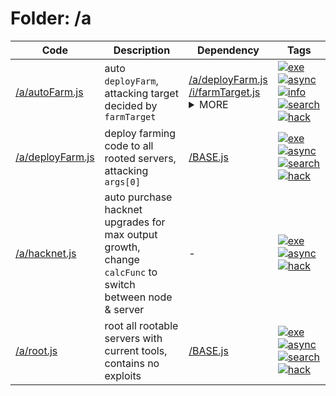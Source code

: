 # Folder: /a
Code|Description|Dependency|Tags
-|-|-|-
[/a/autoFarm.js](./a/autoFarm.js)|auto `deployFarm`, attacking target decided by `farmTarget`|[/a/deployFarm.js](./a/deployFarm.js)<br>[/i/farmTarget.js](./i/farmTarget.js)<details><summary>MORE</summary>[/BASE.js](./BASE.js)<br>[/i/route.js](./i/route.js)</details>|[![exe](https://img.shields.io/badge/-exe-gold)](#exe)[![async](https://img.shields.io/badge/-async-black)](#async)[![info](https://img.shields.io/badge/-info-cyan)](#info)[![search](https://img.shields.io/badge/-search-blue)](#search)[![hack](https://img.shields.io/badge/-hack-green)](#hack)
[/a/deployFarm.js](./a/deployFarm.js)|deploy farming code to all rooted servers, attacking `args[0]`|[/BASE.js](./BASE.js)|[![exe](https://img.shields.io/badge/-exe-gold)](#exe)[![async](https://img.shields.io/badge/-async-black)](#async)[![search](https://img.shields.io/badge/-search-blue)](#search)[![hack](https://img.shields.io/badge/-hack-green)](#hack)
[/a/hacknet.js](./a/hacknet.js)|auto purchase hacknet upgrades for max output growth,<br>change `calcFunc` to switch between node & server|-|[![exe](https://img.shields.io/badge/-exe-gold)](#exe)[![async](https://img.shields.io/badge/-async-black)](#async)[![hack](https://img.shields.io/badge/-hack-green)](#hack)
[/a/root.js](./a/root.js)|root all rootable servers with current tools,<br>contains no exploits|[/BASE.js](./BASE.js)|[![exe](https://img.shields.io/badge/-exe-gold)](#exe)[![async](https://img.shields.io/badge/-async-black)](#async)[![search](https://img.shields.io/badge/-search-blue)](#search)[![hack](https://img.shields.io/badge/-hack-green)](#hack)
